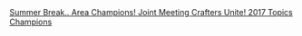 <a href="/blog2018.html#2-jun-2018" class="button">
    Summer Break..
</a>

<a href="/blog2018.html#6-feb-2018" class="button">
    Area Champions!
</a>

<a href="/blog2018.html#4-dec-2017" class="button">
    Joint Meeting
</a>

<a href="/blog2018.html#5-oct-2017---speakers-and-craft-workers-unite" class="button">
    Crafters Unite!
</a>

<a href="/blog2018.html#27-sept-2017---topics-champions" class="button">
    2017 Topics Champions
</a>
